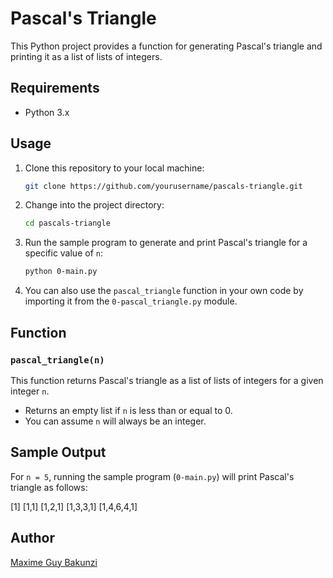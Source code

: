 # Pascal's Triangle

This Python project provides a function for generating Pascal's triangle and printing it as a list of lists of integers.

## Requirements

- Python 3.x

## Usage

1. Clone this repository to your local machine:

    ```bash
    git clone https://github.com/yourusername/pascals-triangle.git
    ```

2. Change into the project directory:

    ```bash
    cd pascals-triangle
    ```

3. Run the sample program to generate and print Pascal's triangle for a specific value of `n`:

    ```bash
    python 0-main.py
    ```

4. You can also use the `pascal_triangle` function in your own code by importing it from the `0-pascal_triangle.py` module.

## Function

### `pascal_triangle(n)`

This function returns Pascal's triangle as a list of lists of integers for a given integer `n`.

- Returns an empty list if `n` is less than or equal to 0.
- You can assume `n` will always be an integer.

## Sample Output

For `n = 5`, running the sample program (`0-main.py`) will print Pascal's triangle as follows:

[1]
[1,1]
[1,2,1]
[1,3,3,1]
[1,4,6,4,1]


## Author

[Maxime Guy Bakunzi](https://github.com/Maxime-Bakunzi)

